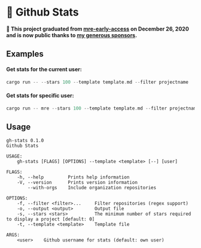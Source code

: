 # 🌟 Github Stats

**🌈 This project graduated from [mre-early-access](https://github.com/mre-early-access) on December 26, 2020 and is now public thanks to
[my generous sponsors](https://github.com/sponsors/mre).**

## Examples

#### Get stats for the current user:

```rust
cargo run -- --stars 100 --template template.md --filter projectname
```

#### Get stats for specific user:

```rust
cargo run -- mre --stars 100 --template template.md --filter projectname
```

## Usage

```
gh-stats 0.1.0
Github Stats

USAGE:
    gh-stats [FLAGS] [OPTIONS] --template <template> [--] [user]

FLAGS:
    -h, --help         Prints help information
    -V, --version      Prints version information
        --with-orgs    Include organization repositories

OPTIONS:
    -f, --filter <filter>...     Filter repositories (regex support)
    -o, --output <output>        Output file
    -s, --stars <stars>          The minimum number of stars required to display a project [default: 0]
    -t, --template <template>    Template file

ARGS:
    <user>    Github username for stats (default: own user)
```
